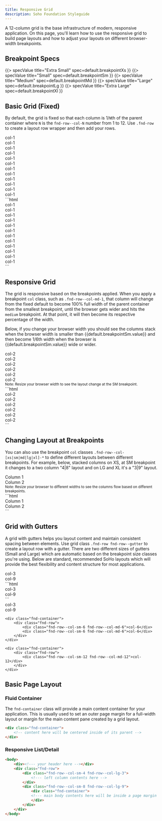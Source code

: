 ```yaml
---
title: Responsive Grid
description: Soho Foundation Styleguide
---
```


A 12-column grid is the base infrastructure of modern, responsive application. On this page, you'll learn how to use the responsive grid to build page layouts and how to adjust your layouts on different browser-width breakpoints.

## Breakpoint Specs

{{> specValue title="Extra Small" spec=default.breakpointXs }}
{{> specValue title="Small" spec=default.breakpointSm }}
{{> specValue title="Medium" spec=default.breakpointMd }}
{{> specValue title="Large" spec=default.breakpointLg }}
{{> specValue title="Extra Large" spec=default.breakpointXl }}


## Basic Grid (Fixed)

By default, the grid is fixed so that each column is 1/`N`th of the parent container where `N` is the `fnd-row--col-N` number from 1 to 12. Use `.fnd-row` to create a layout row wrapper and then add your rows.

<div class="example">
    <div class="fnd-row">
        <div class="fnd-row--col-1">col-1</div>
        <div class="fnd-row--col-1">col-1</div>
        <div class="fnd-row--col-1">col-1</div>
        <div class="fnd-row--col-1">col-1</div>
        <div class="fnd-row--col-1">col-1</div>
        <div class="fnd-row--col-1">col-1</div>
        <div class="fnd-row--col-1">col-1</div>
        <div class="fnd-row--col-1">col-1</div>
        <div class="fnd-row--col-1">col-1</div>
        <div class="fnd-row--col-1">col-1</div>
        <div class="fnd-row--col-1">col-1</div>
        <div class="fnd-row--col-1">col-1</div>
    </div>
</div>
```html
<div class="fnd-row">
    <div class="fnd-row--col-1">col-1</div>
    <div class="fnd-row--col-1">col-1</div>
    <div class="fnd-row--col-1">col-1</div>
    <div class="fnd-row--col-1">col-1</div>
    <div class="fnd-row--col-1">col-1</div>
    <div class="fnd-row--col-1">col-1</div>
    <div class="fnd-row--col-1">col-1</div>
    <div class="fnd-row--col-1">col-1</div>
    <div class="fnd-row--col-1">col-1</div>
    <div class="fnd-row--col-1">col-1</div>
    <div class="fnd-row--col-1">col-1</div>
    <div class="fnd-row--col-1">col-1</div>
</div>
```

## Responsive Grid

The grid is responsive based on the breakpoints applied. When you apply a breakpoint `col` class, such as `.fnd-row--col-md-1`, that column will change from the fixed default to become 100% full width of the parent container from the smallest breakpoint, until the browser gets wider and hits the `medium` breakpoint. At that point, it will then become its respective percentage of the width.

Below, if you change your browser width you should see the columns stack when the browser width is smaller than {{default.breakpointSm.value}} and then become 1/6th width when the browser is {{default.breakpointSm.value}} wide or wider.

<div class="example">
    <div class="fnd-row">
        <div class="fnd-row--col-sm-2">col-2</div>
        <div class="fnd-row--col-sm-2">col-2</div>
        <div class="fnd-row--col-sm-2">col-2</div>
        <div class="fnd-row--col-sm-2">col-2</div>
        <div class="fnd-row--col-sm-2">col-2</div>
        <div class="fnd-row--col-sm-2">col-2</div>
    </div>
    <small class="example--info">Note: Resize your browser width to see the layout change at the SM breakpoint.</small>
</div>
```html
<div class="fnd-row">
    <div class="fnd-row--col-sm-2">col-2</div>
    <div class="fnd-row--col-sm-2">col-2</div>
    <div class="fnd-row--col-sm-2">col-2</div>
    <div class="fnd-row--col-sm-2">col-2</div>
    <div class="fnd-row--col-sm-2">col-2</div>
    <div class="fnd-row--col-sm-2">col-2</div>
</div>
```

## Changing Layout at Breakpoints

You can also use the breakpoint `col` classes `.fnd-row--col-[xs|sm|md|lg|xl]-*` to define different layouts between different breakpoints. For example, below, stacked columns on XS, at SM breakpoint it changes to a two column "4|8" layout and on LG and XL it's a "3|9" layout.


<div class="example">
    <div class="fnd-container">
        <div class="fnd-row">
            <div class="fnd-row--col-sm-4 fnd-row--col-lg-3">Column 1</div>
            <div class="fnd-row--col-sm-8 fnd-row--col-lg-9">Column 2</div>
        </div>
    </div>
    <small class="example--info">Note: Resize your browser to different widths to see the columns flow based on different breakpoints.</small>
</div>
```html
<div class="fnd-container">
    <div class="fnd-row">
        <div class="fnd-row--col-sm-4 fnd-row--col-lg-3">Column 1</div>
        <div class="fnd-row--col-sm-8 fnd-row--col-lg-9">Column 2</div>
    </div>
</div>
```

## Grid with Gutters

A grid with gutters helps you layout content and maintain consistent spacing between elements. Use grid class `.fnd-row fnd-row--gutter` to create a layout row with a gutter. There are two different sizes of gutters (Small and Large) which are automatic based on the breakpoint size classes you're using. Below are standard, recommended SoHo layouts which will provide the best flexibility and content structure for most applications.

<div class="example">
    <div class="fnd-container">
        <div class="fnd-row">
            <div class="fnd-row--col-sm-3 fnd-row--col-md-3">col-3</div>
            <div class="fnd-row--col-sm-9 fnd-row--col-md-9">col-9</div>
        </div>
    </div>
</div>
```html
<div class="fnd-container">
    <div class="fnd-row">
        <div class="fnd-row--col-sm-3 fnd-row--col-md-3">col-3</div>
        <div class="fnd-row--col-sm-9 fnd-row--col-md-9">col-9</div>
    </div>
</div>
```

<div class="example">
    <div class="fnd-container">
        <div class="fnd-row">
            <div class="fnd-row--col-sm-3 fnd-row--col-md-3">col-3</div>
            <div class="fnd-row--col-sm-9 fnd-row--col-md-9">col-9</div>
        </div>
    </div>

    <div class="fnd-container">
        <div class="fnd-row">
            <div class="fnd-row--col-sm-6 fnd-row--col-md-6">col-6</div>
            <div class="fnd-row--col-sm-6 fnd-row--col-md-6">col-6</div>
        </div>
    </div>

    <div class="fnd-container">
        <div class="fnd-row">
            <div class="fnd-row--col-sm-12 fnd-row--col-md-12">col-12</div>
        </div>
    </div>
</div>

## Basic Page Layout

### Fluid Container

The `fnd-container` class will provide a main content container for your application. This is usually used to set an outer page margin for a full-width layout or margin for the main content pane created by a grid layout.

```html
<div class="fnd-container">
    <!-- content here will be centered inside of its parent -->
</div>
```

### Responsive List/Detail

```html
<body>
    <div><!--- your header here --></div>
    <div class="fnd-row">
        <div class="fnd-row--col-sm-4 fnd-row--col-lg-3">
            <!--- left column contents here -->
        </div>
        <div class="fnd-row--col-sm-8 fnd-row--col-lg-9">
            <div class="fnd-container">
            <!--- main body contents here will be inside a page margin -->
            </div>
        </div>
    </div>
</body>
```
